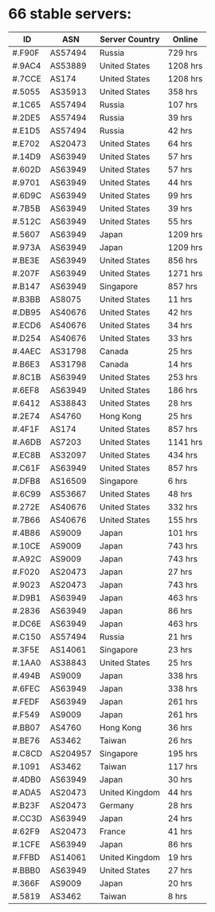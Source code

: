 # 66 stable servers:

| ID | ASN | Server Country | Online |
| ------ | ------ | ------ | ------ |
| #.F90F | AS57494 | Russia | 729 hrs |
| #.9AC4 | AS53889 | United States | 1208 hrs |
| #.7CCE | AS174 | United States | 1208 hrs |
| #.5055 | AS35913 | United States | 358 hrs |
| #.1C65 | AS57494 | Russia | 107 hrs |
| #.2DE5 | AS57494 | Russia | 39 hrs |
| #.E1D5 | AS57494 | Russia | 42 hrs |
| #.E702 | AS20473 | United States | 64 hrs |
| #.14D9 | AS63949 | United States | 57 hrs |
| #.602D | AS63949 | United States | 57 hrs |
| #.9701 | AS63949 | United States | 44 hrs |
| #.6D9C | AS63949 | United States | 99 hrs |
| #.7B5B | AS63949 | United States | 39 hrs |
| #.512C | AS63949 | United States | 55 hrs |
| #.5607 | AS63949 | Japan | 1209 hrs |
| #.973A | AS63949 | Japan | 1209 hrs |
| #.BE3E | AS63949 | United States | 856 hrs |
| #.207F | AS63949 | United States | 1271 hrs |
| #.B147 | AS63949 | Singapore | 857 hrs |
| #.B3BB | AS8075 | United States | 11 hrs |
| #.DB95 | AS40676 | United States | 42 hrs |
| #.ECD6 | AS40676 | United States | 34 hrs |
| #.D254 | AS40676 | United States | 33 hrs |
| #.4AEC | AS31798 | Canada | 25 hrs |
| #.B6E3 | AS31798 | Canada | 14 hrs |
| #.8C1B | AS63949 | United States | 253 hrs |
| #.6EF8 | AS63949 | United States | 186 hrs |
| #.6412 | AS38843 | United States | 28 hrs |
| #.2E74 | AS4760 | Hong Kong | 25 hrs |
| #.4F1F | AS174 | United States | 857 hrs |
| #.A6DB | AS7203 | United States | 1141 hrs |
| #.EC8B | AS32097 | United States | 434 hrs |
| #.C61F | AS63949 | United States | 857 hrs |
| #.DFB8 | AS16509 | Singapore | 6 hrs |
| #.6C99 | AS53667 | United States | 48 hrs |
| #.272E | AS40676 | United States | 332 hrs |
| #.7B66 | AS40676 | United States | 155 hrs |
| #.4B86 | AS9009 | Japan | 101 hrs |
| #.10CE | AS9009 | Japan | 743 hrs |
| #.A92C | AS9009 | Japan | 743 hrs |
| #.F020 | AS20473 | Japan | 27 hrs |
| #.9023 | AS20473 | Japan | 743 hrs |
| #.D9B1 | AS63949 | Japan | 463 hrs |
| #.2836 | AS63949 | Japan | 86 hrs |
| #.DC6E | AS63949 | Japan | 463 hrs |
| #.C150 | AS57494 | Russia | 21 hrs |
| #.3F5E | AS14061 | Singapore | 23 hrs |
| #.1AA0 | AS38843 | United States | 25 hrs |
| #.494B | AS9009 | Japan | 338 hrs |
| #.6FEC | AS63949 | Japan | 338 hrs |
| #.FEDF | AS63949 | Japan | 261 hrs |
| #.F549 | AS9009 | Japan | 261 hrs |
| #.BB07 | AS4760 | Hong Kong | 36 hrs |
| #.BE76 | AS3462 | Taiwan | 26 hrs |
| #.C8CD | AS204957 | Singapore | 195 hrs |
| #.1091 | AS3462 | Taiwan | 117 hrs |
| #.4DB0 | AS63949 | Japan | 30 hrs |
| #.ADA5 | AS20473 | United Kingdom | 44 hrs |
| #.B23F | AS20473 | Germany | 28 hrs |
| #.CC3D | AS63949 | Japan | 24 hrs |
| #.62F9 | AS20473 | France | 41 hrs |
| #.1CFE | AS63949 | Japan | 86 hrs |
| #.FFBD | AS14061 | United Kingdom | 19 hrs |
| #.BBB0 | AS63949 | United States | 27 hrs |
| #.366F | AS9009 | Japan | 20 hrs |
| #.5819 | AS3462 | Taiwan | 8 hrs |

